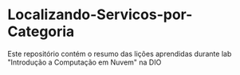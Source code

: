 # Localizando-Servicos-por-Categoria
Este repositório contém o resumo das lições aprendidas durante lab "Introdução a Computação em Nuvem" na DIO
